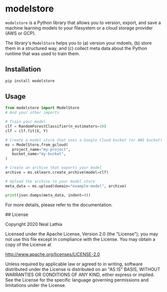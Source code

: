 # modelstore

`modelstore` is a Python library that allows you to version, export, and save a machine learning models
to your filesystem or a cloud storage provider (AWS or GCP).

The library's `ModelStore` helps you to (a) version your mdoels, (b) store them in a structured way, and
(c) collect meta data about the Python runtime that was used to train them.

## Installation

```python
pip install modelstore
```

## Usage

```python
from modelstore import ModelStore
# And your other imports

# Train your model
clf = RandomForestClassifier(n_estimators=10)
clf = clf.fit(X, Y)

# Create a model store that uses a Google Cloud bucket (or AWS bucket)
ms = ModelStore.from_gcloud(
   project_name="my-project",
   bucket_name="my-bucket",
)

# Create an archive that exports your model
archive = ms.sklearn.create_archive(model=clf)

# Upload the archive to your model store
meta_data = ms.upload(domain="example-model", archive)

print(json.dumps(meta_data, indent=4))
```

For more details, please refer to the documentation.


## License

Copyright 2020 Neal Lathia

Licensed under the Apache License, Version 2.0 (the "License");
you may not use this file except in compliance with the License.
You may obtain a copy of the License at

http://www.apache.org/licenses/LICENSE-2.0

Unless required by applicable law or agreed to in writing, software
distributed under the License is distributed on an "AS IS" BASIS,
WITHOUT WARRANTIES OR CONDITIONS OF ANY KIND, either express or implied.
See the License for the specific language governing permissions and
limitations under the License.
